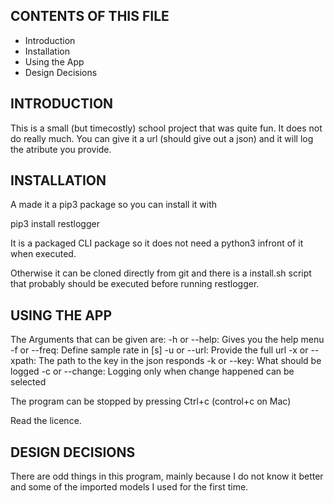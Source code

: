 CONTENTS OF THIS FILE
---------------------

 * Introduction
 * Installation
 * Using the App
 * Design Decisions


INTRODUCTION
------------

This is a small (but timecostly) school project that was quite fun. It does not do really much.
You can give it a url (should give out a json) and it will log the atribute you provide.





INSTALLATION
------------

A made it a pip3 package so you can install it with 

pip3 install restlogger

It is a packaged CLI package so it does not need a python3 infront of it when executed.

Otherwise it can be cloned directly from git and there is a install.sh script that probably should be executed before running restlogger.



USING THE APP
-------------

The Arguments that can be given are:
-h or --help: Gives you the help menu
-f or --freq: Define sample rate in [s]
-u or --url: Provide the full url
-x or --xpath: The path to the key in the json responds
-k or --key: What should be logged
-c or --change: Logging only when change happened can be selected

The program can be stopped by pressing Ctrl+c (control+c on Mac)

Read the licence.




DESIGN DECISIONS
----------------

There are odd things in this program, mainly because I do not know it better and some of the imported models I used for the first time.
